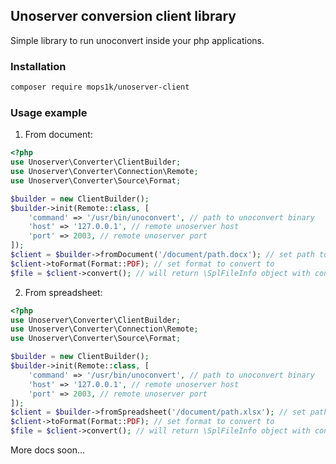## Unoserver conversion client library
Simple library to run unoconvert inside your php applications.

### Installation
```bash
composer require mops1k/unoserver-client
```

### Usage example

1. From document:
```php
<?php
use Unoserver\Converter\ClientBuilder;
use Unoserver\Converter\Connection\Remote;
use Unoserver\Converter\Source\Format;

$builder = new ClientBuilder();
$builder->init(Remote::class, [
    'command' => '/usr/bin/unoconvert', // path to unoconvert binary
    'host' => '127.0.0.1', // remote unoserver host
    'port' => 2003, // remote unoserver port
]);
$client = $builder->fromDocument('/document/path.docx'); // set path to file convert from
$client->toFormat(Format::PDF); // set format to convert to
$file = $client->convert(); // will return \SplFileInfo object with converted file
```
2. From spreadsheet:
```php
<?php
use Unoserver\Converter\ClientBuilder;
use Unoserver\Converter\Connection\Remote;
use Unoserver\Converter\Source\Format;

$builder = new ClientBuilder();
$builder->init(Remote::class, [
    'command' => '/usr/bin/unoconvert', // path to unoconvert binary
    'host' => '127.0.0.1', // remote unoserver host
    'port' => 2003, // remote unoserver port
]);
$client = $builder->fromSpreadsheet('/document/path.xlsx'); // set path to file convert from
$client->toFormat(Format::PDF); // set format to convert to
$file = $client->convert(); // will return \SplFileInfo object with converted file
```

More docs soon...

